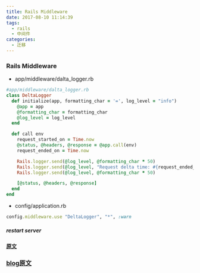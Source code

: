 ```yaml
---
title: Rails Middleware
date: 2017-08-10 11:14:39
tags:
  - rails
  - 中间件
categories:
  - 迁移
---
```


### Rails Middleware

- app/middleware/dalta_logger.rb

```ruby
#app/middleware/dalta_logger.rb
class DeltaLogger
  def initialize(app, formatting_char = '=', log_level = "info")
    @app = app
    @formatting_char = formatting_char
    @log_level = log_level
  end

  def call env
    request_started_on = Time.now
    @status, @headers, @response = @app.call(env)
    request_ended_on = Time.now

    Rails.logger.send(@log_level, @formatting_char * 50)
    Rails.logger.send(@log_level, "Request delta time: #{request_ended_on - request_started_on} seconds.")
    Rails.logger.send(@log_level, @formatting_char * 50)

    [@status, @headers, @response]
  end
end
```

- config/application.rb

```ruby
config.middleware.use "DeltaLogger", "*", :warn
```


##### restart server

#### [原文](http://ieftimov.com/writing-rails-middleware)

### [blog原文](http://blog.csdn.net/hesonggg/article/details/53187429)
